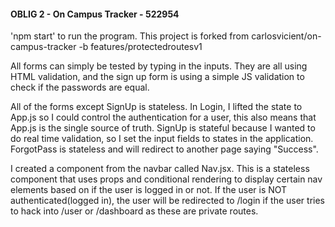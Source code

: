 #### OBLIG 2 - On Campus Tracker - 522954 ####

'npm start' to run the program.
This project is forked from carlosvicient/on-campus-tracker -b features/protectedroutesv1

All forms can simply be tested by typing in the inputs. 
They are all using HTML validation, and the sign up form 
is using a simple JS validation to check if the passwords are equal.

All of the forms except SignUp is stateless.
In Login, I lifted the state to App.js so I could control the authentication for a user, 
this also means that App.js is the single source of truth.
SignUp is stateful because I wanted to do real time validation, so I set the input fields to states in the application.
ForgotPass is stateless and will redirect to another page saying "Success".

I created a component from the navbar called Nav.jsx. 
This is a stateless component that uses props and conditional rendering to display certain nav elements 
based on if the user is logged in or not. If the user is NOT authenticated(logged in), the user will be 
redirected to /login if the user tries to hack into /user or /dashboard as these are private routes.